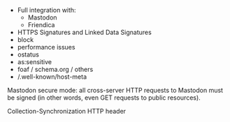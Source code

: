 * Full integration with:
    * Mastodon
    * Friendica
* HTTPS Signatures and Linked Data Signatures
* block
* performance issues
* ostatus
* as:sensitive
* foaf / schema.org / others
* /.well-known/host-meta

Mastodon secure mode: all cross-server HTTP requests to Mastodon must be signed (in other words, even GET requests to public resources).

Collection-Synchronization HTTP header